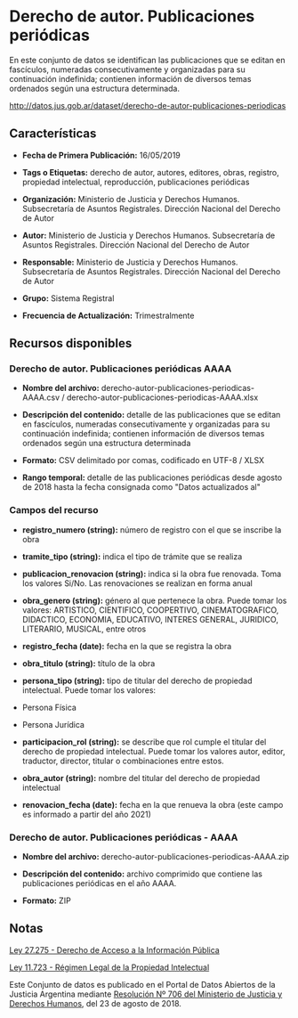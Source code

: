 Derecho de autor. Publicaciones periódicas
==========================================

En este conjunto de datos se identifican las publicaciones que se editan en fascículos, numeradas consecutivamente y organizadas para su continuación indefinida; contienen información de diversos temas ordenados según una estructura determinada.

<http://datos.jus.gob.ar/dataset/derecho-de-autor-publicaciones-periodicas>

Características
---------------

-   **Fecha de Primera Publicación:** 16/05/2019

-   **Tags o Etiquetas:** derecho de autor, autores, editores, obras, registro, propiedad intelectual, reproducción, publicaciones periódicas

-   **Organización:** Ministerio de Justicia y Derechos Humanos. Subsecretaría de Asuntos Registrales. Dirección Nacional del Derecho de Autor

-   **Autor:** Ministerio de Justicia y Derechos Humanos. Subsecretaría de Asuntos Registrales. Dirección Nacional del Derecho de Autor

-   **Responsable:** Ministerio de Justicia y Derechos Humanos. Subsecretaría de Asuntos Registrales. Dirección Nacional del Derecho de Autor

-   **Grupo:** Sistema Registral

-   **Frecuencia de Actualización:** Trimestralmente

Recursos disponibles
--------------------

### Derecho de autor. Publicaciones periódicas AAAA

-   **Nombre del archivo:** derecho-autor-publicaciones-periodicas-AAAA.csv / derecho-autor-publicaciones-periodicas-AAAA.xlsx

-   **Descripción del contenido:** detalle de las publicaciones que se editan en fascículos, numeradas consecutivamente y organizadas para su continuación indefinida; contienen información de diversos temas ordenados según una estructura determinada

-   **Formato:** CSV delimitado por comas, codificado en UTF-8 / XLSX

-   **Rango temporal:** detalle de las publicaciones periódicas desde agosto de 2018 hasta la fecha consignada como "Datos actualizados al"

### Campos del recurso

-   **registro_numero (string):** número de registro con el que se inscribe la obra

-   **tramite_tipo (string):** indica el tipo de trámite que se realiza

-   **publicacion_renovacion (string):** indica si la obra fue renovada. Toma los valores Si/No. Las renovaciones se realizan en forma anual

-   **obra_genero (string):** género al que pertenece la obra. Puede tomar los valores: ARTISTICO, CIENTIFICO, COOPERTIVO, CINEMATOGRAFICO, DIDACTICO, ECONOMIA, EDUCATIVO, INTERES GENERAL, JURIDICO, LITERARIO, MUSICAL, entre otros

-   **registro_fecha (date):** fecha en la que se registra la obra

-   **obra_titulo (string):** título de la obra

-   **persona_tipo (string):** tipo de titular del derecho de propiedad intelectual. Puede tomar los valores:

-   Persona Física

-   Persona Jurídica

-   **participacion_rol (string):** se describe que rol cumple el titular del derecho de propiedad intelectual. Puede tomar los valores autor, editor, traductor, director, titular o combinaciones entre estos.

-   **obra_autor (string):** nombre del titular del derecho de propiedad intelectual

-   **renovacion_fecha (date):** fecha en la que renueva la obra (este campo es informado a partir del año 2021)

### Derecho de autor. Publicaciones periódicas - AAAA

-   **Nombre del archivo:** derecho-autor-publicaciones-periodicas-AAAA.zip

-   **Descripción del contenido:** archivo comprimido que contiene las publicaciones periódicas en el año AAAA.

-   **Formato:** ZIP

Notas
-----

[Ley 27.275 - Derecho de Acceso a la Información Pública](http://servicios.infoleg.gob.ar/infolegInternet/anexos/265000-269999/265949/norma.htm)

[Ley 11.723 - Régimen Legal de la Propiedad Intelectual](http://servicios.infoleg.gob.ar/infolegInternet/anexos/40000-44999/42755/texact.htm)

Este Conjunto de datos es publicado en el Portal de Datos Abiertos de la Justicia Argentina mediante [Resolución Nº 706 del Ministerio de Justicia y Derechos Humanos](http://datos.jus.gob.ar/resoluciones/RESOL-2018-706-APN-MJ.pdf), del 23 de agosto de 2018.

